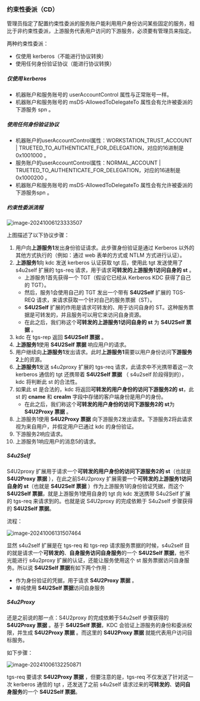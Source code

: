 ### 约束性委派（CD）

管理员指定了配置约束性委派的服务账户能利用用户身份访问某些固定的服务，相比于非约束性委派，上游服务代表用户访问的下游服务，必须要有管理员来指定。

两种约束性委派：

- 仅使用 kerberos（不能进行协议转换）
- 使用任何身份验证协议（能进行协议转换）

##### 仅使用 kerberos

- 机器账户和服务账号的 userAccountControl 属性与正常账号一样。
- 机器账户和服务账号的 msDS-AllowedToDelegateTo 属性会有允许被委派的下游服务 spn 。

##### 使用任何身份验证协议

- 机器账户的userAccountControl属性：WORKSTATION_TRUST_ACCOUNT | TRUETED_TO_AUTHENTICATE_FOR_DELEGATION，对应的16进制是0x1001000 。
- 服务账户的userAccountControl属性：NORMAL_ACCOUNT | TRUETED_TO_AUTHENTICATE_FOR_DELEGATION，对应的16进制是0x1000200 。
- 机器账户和服务账号的 msDS-AllowedToDelegateTo 属性会有允许被委派的下游服务spn 。

##### 约束性委派流程

![image-20241006123333507](https://cdn.jsdelivr.net/gh/LilDean17/secdoc@main/AD%20%E5%9F%9F%E5%AE%89%E5%85%A8/%E5%9F%9F%E5%86%85%E7%9A%84%E4%B8%89%E7%A7%8D%E5%A7%94%E6%B4%BE/images/image-20241006123333507.png)

上图描述了以下协议步骤：

1. 用户向**上游服务1**发出身份验证请求。此步骤身份验证是通过 Kerberos 以外的其他方式执行的（例如：通过 web 表单的方式或 NTLM 方式进行认证）。
2. **上游服务1**向 kdc 发送 kerberos 认证获取 tgt 后，使用此 tgt 发送使用了 s4u2self 扩展的 tgs-req 请求，用于请求**可转发的上游服务1访问自身的 st** 。
   - 上游服务1首先获得一个 TGT（假设它已经从 Kerberos KDC 获得了自己的 TGT）。
   - 然后，服务1会使用自己的 TGT 发出一个带有 **S4U2Self** 扩展的 TGS-REQ 请求，来请求获取一个针对自己的服务票据（ST）。
   - **S4U2Self** 扩展的作用是请求可转发的、用于访问自身的 ST。这种服务票据是可转发的，并且服务可以用它来访问自身资源。
   - 在此之后，我们称这个**可转发的上游服务1访问自身的 st** 为 **S4U2Self 票据** 。
3. kdc 在 tgs-rep 返回 **S4U2Self 票据** 。
4. **上游服务1**使用 **S4U2Self 票据**  响应用户的请求。
5. 用户继续向**上游服务1**发出请求。此时**上游服务1**需要以用户身份访问**下游服务2**上的资源。
6. **上游服务1**发送 s4u2proxy 扩展的 tgs-req 请求，此请求中不光携带着这一次 kerberos 通信的 tgt 还携带着 **S4U2Self 票据** （ s4u2self 阶段得到的），kdc 将判断此 st 的合法性。
7. 如果此 st 是合法的，kdc 将返回**可转发的用户身份的访问下游服务2的 st**，此 st 的 **cname** 和 **crealm**  字段中存储的客户端身份是用户的身份。
   - 在此之后，我们称这个**可转发的用户身份的访问下游服务2的 st**为 **S4U2Proxy 票据** 。
8. 上游服务1使用 **S4U2Proxy 票据** 向下游服务2发出请求。下游服务2将此请求视为来自用户，并假定用户已通过 kdc 的身份验证。
9. 下游服务2响应请求。
10. 上游服务1响应用户的消息5的请求。

##### S4u2Self

S4U2proxy 扩展用于请求一个**可转发的用户身份的访问下游服务2的 st**（也就是 **S4U2Proxy 票据** ），在此之前S4U2proxy 扩展需要一个**可转发的上游服务1访问自身的 st**（也就是 **S4U2Self 票据** ）作为上游服务1的身份验证凭据，而这个 **S4U2Self 票据**，就是上游服务1使用自身的 tgt 向 kdc 发送携带 S4u2Self 扩展的 tgs-req 来请求到的。也就是说 S4U2proxy 的完成依赖于 S4u2self 步骤获得的 **S4U2Self 票据**。

流程：

![image-20241006131507464](https://cdn.jsdelivr.net/gh/LilDean17/secdoc@main/AD%20%E5%9F%9F%E5%AE%89%E5%85%A8/%E5%9F%9F%E5%86%85%E7%9A%84%E4%B8%89%E7%A7%8D%E5%A7%94%E6%B4%BE/images/image-20241006131507464.png)

显然 s4u2self 扩展是在 tgs-req 和 tgs-rep 请求服务票据的时候，s4u2self 目的就是请求一个**可转发的**、**自身服务访问自身服务**的一个 **S4U2Self 票据**，他不光能进行 s4u2proxy 扩展的认证，还能让服务使用这个 st 服务票据访问自身服务。所以说 **S4U2Self 票据**有如下两个作用：

- 作为身份验证的凭据，用于请求 **S4U2Proxy 票据** 。
- 单纯使用 **S4U2Self 票据**访问自身服务

##### S4u2Proxy

还是之前说的那一点：S4U2proxy 的完成依赖于S4u2self 步骤获得的 **S4U2Proxy 票据** 。基于 **S4U2Self 票据**，KDC 会验证上游服务的身份和委派权限，并生成 **S4U2Proxy 票据** 。而这里的 **S4U2Proxy 票据** 就能代表用户访问目标服务。

如下步骤：

![image-20241006132250871](https://cdn.jsdelivr.net/gh/LilDean17/secdoc@main/AD%20%E5%9F%9F%E5%AE%89%E5%85%A8/%E5%9F%9F%E5%86%85%E7%9A%84%E4%B8%89%E7%A7%8D%E5%A7%94%E6%B4%BE/images/image-20241006132250871.png)

tgs-req 要请求 **S4U2Proxy 票据** ，但要注意的是，tgs-req 不仅发送了针对这一次 kerberos 通信的 tgt ，还发送了之前 s4u2self 请求过来的**可转发的**、**访问自身服务**的一个  **S4U2Self 票据**。